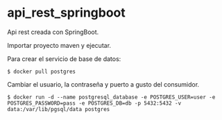 # api_rest_springboot
Api rest creada con SpringBoot. 

Importar proyecto maven y ejecutar.


Para crear el servicio de base de datos:
```shell
$ docker pull postgres
```

Cambiar el usuario, la contraseña y puerto a gusto del consumidor.

```shell
$ docker run -d --name postgresql_database -e POSTGRES_USER=user -e POSTGRES_PASSWORD=pass -e POSTGRES_DB=db -p 5432:5432 -v data:/var/lib/pgsql/data postgres
```
